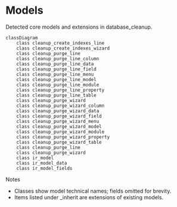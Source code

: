 # Models

Detected core models and extensions in database_cleanup.

```mermaid
classDiagram
    class cleanup_create_indexes_line
    class cleanup_create_indexes_wizard
    class cleanup_purge_line
    class cleanup_purge_line_column
    class cleanup_purge_line_data
    class cleanup_purge_line_field
    class cleanup_purge_line_menu
    class cleanup_purge_line_model
    class cleanup_purge_line_module
    class cleanup_purge_line_property
    class cleanup_purge_line_table
    class cleanup_purge_wizard
    class cleanup_purge_wizard_column
    class cleanup_purge_wizard_data
    class cleanup_purge_wizard_field
    class cleanup_purge_wizard_menu
    class cleanup_purge_wizard_model
    class cleanup_purge_wizard_module
    class cleanup_purge_wizard_property
    class cleanup_purge_wizard_table
    class cleanup_purge_line
    class cleanup_purge_wizard
    class ir_model
    class ir_model_data
    class ir_model_fields
```

Notes
- Classes show model technical names; fields omitted for brevity.
- Items listed under _inherit are extensions of existing models.

